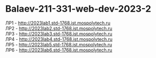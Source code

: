 # Balaev-211-331-web-dev-2023-2
ЛР1 - http://2023lab1.std-1768.ist.mospolytech.ru  
ЛР2 - http://2023lab2.std-1768.ist.mospolytech.ru  
ЛР3 - http://2023lab3.std-1768.ist.mospolytech.ru  
ЛР4 - http://2023lab4.std-1768.ist.mospolytech.ru  
ЛР5 - http://2023lab5.std-1768.ist.mospolytech.ru  
ЛР6 - http://2023lab6.std-1768.ist.mospolytech.ru  
